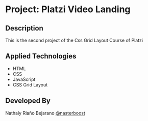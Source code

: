 # Project: Platzi Video Landing

## Description
This is the second project of the Css Grid Layout Course of Platzi

## Applied Technologies
- HTML
- CSS
- JavaScript
- CSS Grid Layout

## Developed By
Nathaly Riaño Bejarano [@nasterboost](https://twitter.com/nasterboost)
